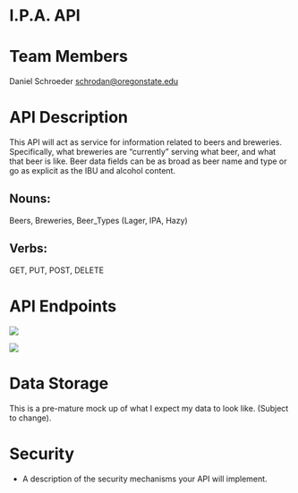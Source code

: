 # I.P.A. API

# Team Members

Daniel Schroeder <schrodan@oregonstate.edu>


# API Description

This API will act as service for information related to beers and breweries. Specifically, what breweries are “currently” serving what beer, and what that beer is like. Beer data fields can be as broad as beer name and type or go as explicit as the IBU and alcohol content. 

## Nouns:

Beers, Breweries, Beer_Types (Lager, IPA, Hazy)

## Verbs:

GET, PUT, POST, DELETE


# API Endpoints
![](https://documents.lucidchart.com/documents/f557ec7e-a11e-4557-9736-84f6cbef49a3/pages/0_0?a=1225&x=172&y=98&w=812&h=1961&store=1&accept=image%2F*&auth=LCA%20179adb0e7a4b170293c9b9f925a2cac1d5784cfc-ts%3D1526080812)

![](https://documents.lucidchart.com/documents/f557ec7e-a11e-4557-9736-84f6cbef49a3/pages/0_0?a=1224&x=966&y=168&w=810&h=428&store=1&accept=image%2F*&auth=LCA%203007eddb58ae28a1d0687edce4cc75a34ddd730d-ts%3D1526080812)



# Data Storage

This is a pre-mature mock up of what I expect my data to look like. (Subject to change).



# Security
- A description of the security mechanisms your API will implement.


